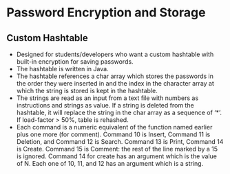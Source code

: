 # Password Encryption and Storage

## Custom Hashtable
* Designed for students/developers who want a custom hashtable with built-in encryption for saving passwords.
* The hashtable is written in Java.
* The hashtable references a char array which stores the passwords in the order they were inserted in and the index in the character array at which the string is stored is kept in the hashtable.
* The strings are read as an input from a text file with numbers as instructions and strings as value. If a string is deleted from the hashtable, it will replace the string in the char array as a sequence of ‘*’. If load-factor  > 50%, table is rehashed.
* Each command is a numeric equivalent of the function named earlier plus one more (for comment). Command 10 is Insert, Command 11 is Deletion, and Command 12 is Search. Command 13 is Print, Command 14 is Create. Command 15 is Comment: the rest of the line marked by a 15 is ignored. Command 14 for create has an argument which is the value of N. Each one of 10, 11, and 12 has an argument which is a string.
